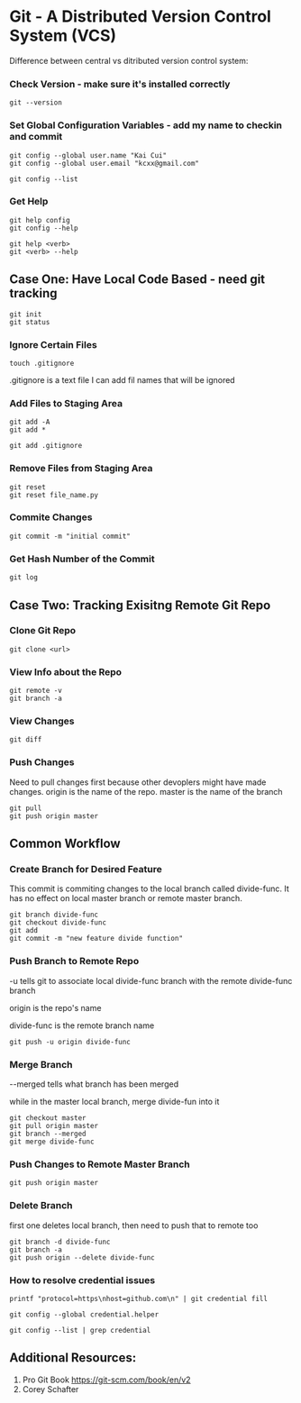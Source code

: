 # Git - A Distributed Version Control System (VCS)

Difference between central vs ditributed version control system: 


### Check Version - make sure it's installed correctly

```
git --version
```

### Set Global Configuration Variables - add my name to checkin and commit 
```
git config --global user.name "Kai Cui"
git config --global user.email "kcxx@gmail.com"

git config --list
```

### Get Help
```
git help config 
git config --help

git help <verb>
git <verb> --help
```

## Case One: Have Local Code Based - need git tracking
```
git init
git status
```

### Ignore Certain Files 
```
touch .gitignore
```
.gitignore is a text file I can add fil names that will be ignored 

### Add Files to Staging Area 
```
git add -A 
git add *

git add .gitignore 
```

### Remove Files from Staging Area 
```
git reset 
git reset file_name.py
```

### Commite Changes 
```
git commit -m "initial commit"
```


### Get Hash Number of the Commit 
```
git log
```


## Case Two: Tracking Exisitng Remote Git Repo 
### Clone Git Repo
```
git clone <url>
``` 

### View Info about the Repo
```
git remote -v
git branch -a
```

### View Changes 
```
git diff
```

### Push Changes 
Need to pull changes first because other devoplers might have made changes. origin is the name of the repo. master is the name of the branch
```
git pull 
git push origin master 
```


## Common Workflow 
### Create Branch for Desired Feature 
This commit is commiting changes to the local branch called divide-func. It has no effect on local master branch or remote master branch. 
```
git branch divide-func
git checkout divide-func
git add 
git commit -m "new feature divide function"
```

### Push Branch to Remote Repo 
-u tells git to associate local divide-func branch with the remote divide-func branch 

origin is the repo's name 

divide-func is the remote branch name 
```
git push -u origin divide-func
```

### Merge Branch 
--merged tells what branch has been merged

while in the master local branch, merge divide-fun into it 
```
git checkout master
git pull origin master 
git branch --merged 
git merge divide-func 
```

### Push Changes to Remote Master Branch 
```
git push origin master
```

### Delete Branch 
first one deletes local branch, then need to push that to remote too 
```
git branch -d divide-func 
git branch -a 
git push origin --delete divide-func
```

### How to resolve credential issues 
```
printf "protocol=https\nhost=github.com\n" | git credential fill

git config --global credential.helper

git config --list | grep credential
```


## Additional Resources: 
1. Pro Git Book https://git-scm.com/book/en/v2
2. Corey Schafter 


